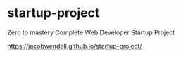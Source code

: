 # startup-project

Zero to mastery Complete Web Developer Startup Project

https://jacobwendell.github.io/startup-project/
